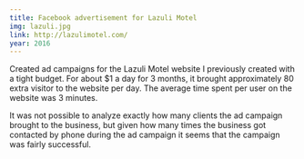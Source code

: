 ```yaml
---
title: Facebook advertisement for Lazuli Motel
img: lazuli.jpg
link: http://lazulimotel.com/
year: 2016
---
```


Created ad campaigns for the Lazuli Motel website I previously created with a tight budget. For about $1 a day for 3 months, it brought approximately 80 extra visitor to the website per day. The average time spent per user on the website was 3 minutes. 

It was not possible to analyze exactly how many clients the ad campaign brought to the business, but given how many times the business got contacted by phone during the ad campaign it seems that the campaign was fairly successful.
